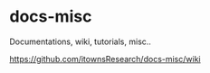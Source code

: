 # docs-misc
Documentations, wiki, tutorials, misc..

https://github.com/itownsResearch/docs-misc/wiki
